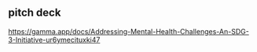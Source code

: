 
## pitch deck

https://gamma.app/docs/Addressing-Mental-Health-Challenges-An-SDG-3-Initiative-ur6ymecituxki47

